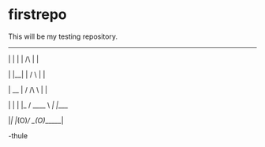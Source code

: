 # firstrepo
This will be my testing repository.
  _    _              _
  
 | |  | |     /\     | |
 
 | |__| |    /  \    | |
 
 |  __  |   / /\ \   | |
 
 | |  | |_ / ____ \ _| |____
 
 |_|  |_(O)_/    \_(O)______|

-thule
